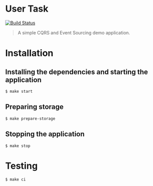 # User Task
[![Build Status](https://travis-ci.com/wazelin/user-task.svg?branch=main)](https://travis-ci.com/wazelin/user-task)
> A simple CQRS and Event Sourcing demo application.

# Installation

## Installing the dependencies and starting the application
```shell
$ make start
```

## Preparing storage
```shell
$ make prepare-storage
```

## Stopping the application
```shell
$ make stop
```

# Testing
```shell
$ make ci
```
